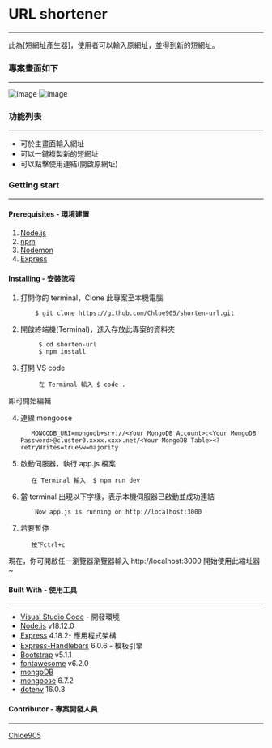 # URL shortener
***
此為[短網址產生器]，使用者可以輸入原網址，並得到新的短網址。

### 專案畫面如下
***
![image](https://user-images.githubusercontent.com/100898369/203464499-a87fc36c-e10d-4955-9895-da8439f48fa2.png)
![image](https://user-images.githubusercontent.com/100898369/203464534-5cf9b2fe-8109-40a9-ba9f-3caa028e7826.png)



### 功能列表
***
- 可於主畫面輸入網址
- 可以一鍵複製新的短網址
- 可以點擊使用連結(開啟原網址)


### Getting start
***
#### Prerequisites - 環境建置
1. [Node.js](https://nodejs.org/en/)
2. [npm](https://www.npmjs.com/)
3. [Nodemon](https://www.npmjs.com/package/nodemon)
4. [Express](https://www.npmjs.com/package/express)


#### Installing - 安裝流程
1. 打開你的 terminal，Clone 此專案至本機電腦
          
           $ git clone https://github.com/Chloe905/shorten-url.git
    
2. 開啟終端機(Terminal)，進入存放此專案的資料夾

            $ cd shorten-url
            $ npm install
    
3. 打開 VS code

            在 Terminal 輸入 $ code .
    
 即可開始編輯
 
4. 連線 mongoose

          MONGODB_URI=mongodb+srv://<Your MongoDB Account>:<Your MongoDB Password>@cluster0.xxxx.xxxx.net/<Your MongoDB Table><?retryWrites=true&w=majority
 
5. 啟動伺服器，執行 app.js 檔案

          在 Terminal 輸入  $ npm run dev
    
6. 當 terminal 出現以下字樣，表示本機伺服器已啟動並成功連結

           Now app.js is running on http://localhost:3000


7. 若要暫停

          按下ctrl+c
          
現在，你可開啟任一瀏覽器瀏覽器輸入 http://localhost:3000 開始使用此縮址器 ~

#### Built With - 使用工具
***
* [Visual Studio Code](https://visualstudio.microsoft.com/zh-hant/) - 開發環境
* [Node.js](https://nodejs.org/en/) v18.12.0
* [Express](https://www.npmjs.com/package/express) 4.18.2- 應用程式架構
* [Express-Handlebars](https://www.npmjs.com/package/express-handlebars) 6.0.6 - 模板引擎
* [Bootstrap](https://getbootstrap.com/docs/5.1/getting-started/introduction/) v5.1.1
* [fontawesome](https://fontawesome.com/v5/search?q=delete&o=r&m=free) v6.2.0
* [mongoDB](https://www.mongodb.com/cloud/atlas/lp/try4?utm_source=google&utm_campaign=search_gs_pl_evergreen_atlas_core_prosp-brand_gic-null_apac-tw_ps-all_desktop_eng_lead&utm_term=mongodb&utm_medium=cpc_paid_search&utm_ad=e&utm_ad_campaign_id=12212624371&adgroup=115749712503&gclid=CjwKCAiAjs2bBhACEiwALTBWZcUKpTcWMYz-H2ujR3AWXk8bd7bfPB458D5WrtfmwolB5WWeWjP3zRoC7BwQAvD_BwE)
* [mongoose](https://mongoosejs.com/) 6.7.2
* [dotenv](https://www.npmjs.com/package/dotenv) 16.0.3

#### Contributor - 專案開發人員
---
[Chloe905](https://github.com/Chloe905)
